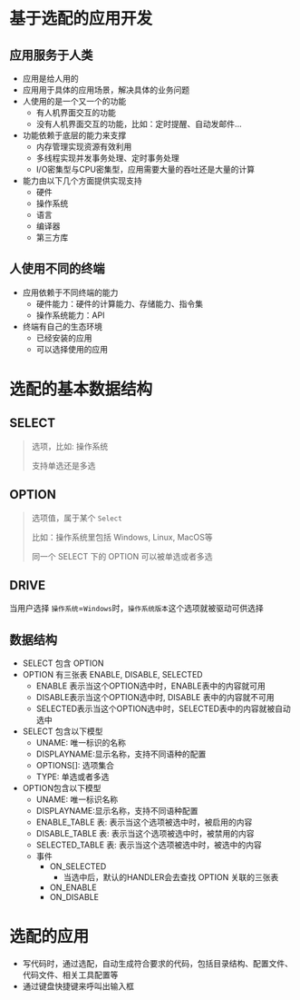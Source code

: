 # 基于选配的应用开发

## 应用服务于人类

- 应用是给人用的
- 应用用于具体的应用场景，解决具体的业务问题
- 人使用的是一个又一个的功能
  - 有人机界面交互的功能
  - 没有人机界面交互的功能，比如：定时提醒、自动发邮件...
- 功能依赖于底层的能力来支撑
  - 内存管理实现资源有效利用
  - 多线程实现并发事务处理、定时事务处理
  - I/O密集型与CPU密集型，应用需要大量的吞吐还是大量的计算
- 能力由以下几个方面提供实现支持
  - 硬件
  - 操作系统
  - 语言
  - 编译器
  - 第三方库

## 人使用不同的终端

- 应用依赖于不同终端的能力
  - 硬件能力：硬件的计算能力、存储能力、指令集
  - 操作系统能力：API
- 终端有自己的生态环境
  - 已经安装的应用
  - 可以选择使用的应用



# 选配的基本数据结构

## SELECT

> 选项，比如: 操作系统
>
> 支持单选还是多选

## OPTION

> 选项值，属于某个 `Select`
>
> 比如：操作系统里包括 Windows, Linux, MacOS等
>
> 同一个 SELECT 下的 OPTION 可以被单选或者多选

## DRIVE

当用户选择 `操作系统`=`Windows`时，`操作系统版本`这个选项就被驱动可供选择

## 数据结构

- SELECT 包含 OPTION
- OPTION 有三张表 ENABLE, DISABLE, SELECTED
  - ENABLE 表示当这个OPTION选中时，ENABLE表中的内容就可用
  - DISABLE表示当这个OPTION选中时, DISABLE 表中的内容就不可用
  - SELECTED表示当这个OPTION选中时，SELECTED表中的内容就被自动选中
- SELECT 包含以下模型
  - UNAME: 唯一标识的名称
  - DISPLAYNAME:显示名称，支持不同语种的配置
  - OPTIONS[]: 选项集合
  - TYPE: 单选或者多选
- OPTION包含以下模型
  - UNAME: 唯一标识名称
  - DISPLAYNAME:显示名称，支持不同语种配置
  - ENABLE_TABLE 表: 表示当这个选项被选中时，被启用的内容
  - DISABLE_TABLE 表: 表示当这个选项被选中时，被禁用的内容
  - SELECTED_TABLE 表: 表示当这个选项被选中时，被选中的内容
  - 事件
    - ON_SELECTED
      - 当选中后，默认的HANDLER会去查找 OPTION 关联的三张表
    - ON_ENABLE
    - ON_DISABLE

# 选配的应用

- 写代码时，通过选配，自动生成符合要求的代码，包括目录结构、配置文件、代码文件、相关工具配置等
- 通过键盘快捷键来呼叫出输入框